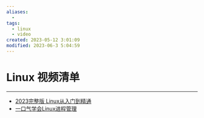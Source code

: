 ```yaml
---
aliases:
  - 
tags:
  - linux
  - video
created: 2023-05-12 3:01:09
modified: 2023-06-3 5:04:59
---
```

# Linux 视频清单

---

* [2023完整版 Linux从入门到精通](https://www.bilibili.com/video/BV1tX4y1r7Bn)
* [一口气学会Linux进程管理](https://www.bilibili.com/video/BV1Th4y147Fv)